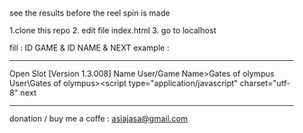 see the results before the reel spin is made

1.clone this repo
2. edit file index.html
3. go to localhost

fill : ID GAME & ID NAME & NEXT
example :
******************************************
Open Slot [Version 1.3.008]
Name User/Game Name>Gates of olympus
User\Gates of olympus><script type="application/javascript" charset="utf-8"
</script>next
******************************************

donation / buy me a coffe : asiajasa@gmail.com
